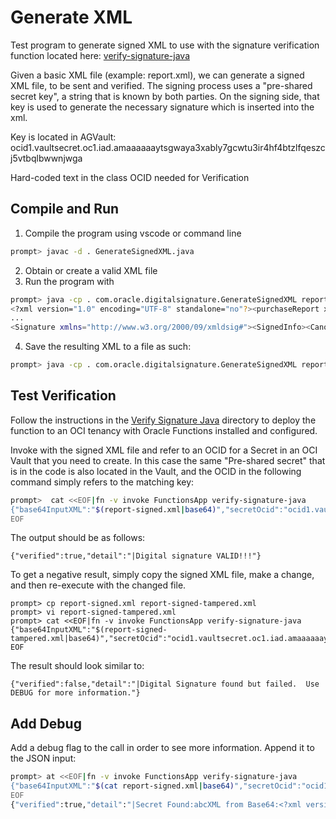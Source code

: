 # Generate XML

Test program to generate signed XML to use with the signature verification function located here:
[verify-signature-java](../verify-signature-java)

Given a basic XML file (example: report.xml), we can generate a signed XML file, to be sent and verified.  The signing process uses a "pre-shared secret key", a string that is known by both parties.  On the signing side, that key is used to generate the necessary signature which is inserted into the xml.    

Key is located in AGVault:
ocid1.vaultsecret.oc1.iad.amaaaaaaytsgwaya3xably7gcwtu3ir4hf4btzlfqeszcj5vtbqlbwwnjwga

Hard-coded text in the class
OCID needed for Verification

## Compile and Run

1) Compile the program using vscode or command line

```bash
prompt> javac -d . GenerateSignedXML.java
```

2) Obtain or create a valid XML file
3) Run the program with

```bash
prompt> java -cp . com.oracle.digitalsignature.GenerateSignedXML report.xml  
<?xml version="1.0" encoding="UTF-8" standalone="no"?><purchaseReport xmlns="http://www.example.com/Report" xmlns:xsi="http://www.w3.org/2001/XMLSchema-instance" period="P3M" periodEnding="1999-12-31" xsi:schemaLocation="http://www.example.com/Report  report.xsd">
...
<Signature xmlns="http://www.w3.org/2000/09/xmldsig#"><SignedInfo><CanonicalizationMethod Algorithm="http://www.w3.org/TR/2001/REC-xml-c14n-20010315"/><SignatureMethod Algorithm="http://www.w3.org/2000/09/xmldsig#hmac-sha1"/><Reference URI=""><Transforms><Transform Algorithm="http://www.w3.org/2000/09/xmldsig#enveloped-signature"/></Transforms><DigestMethod Algorithm="http://www.w3.org/2000/09/xmldsig#sha1"/><DigestValue>nk+ObQEgnPPtnefSk6FvvMyfVa4=</DigestValue></Reference></SignedInfo><SignatureValue>wOSG0wCFOEAvsB7e+X/HjlJtIx8=</SignatureValue></Signature></purchaseReport>       
```

4) Save the resulting XML to a file as such:

```bash
prompt> java -cp . com.oracle.digitalsignature.GenerateSignedXML report.xml > report-signed.xml 
```
## Test Verification

Follow the instructions in the [Verify Signature Java](../verify-signature-java) directory to deploy the function to an OCI tenancy with Oracle Functions installed and configured.

Invoke with the signed XML file and refer to an OCID for a Secret in an OCI Vault that you need to create.  In this case the same "Pre-shared secret" that is in the code is also located in the Vault, and the OCID in the following command simply refers to the matching key:

```bash
prompt>  cat <<EOF|fn -v invoke FunctionsApp verify-signature-java
{"base64InputXML":"$(report-signed.xml|base64)","secretOcid":"ocid1.vaultsecret.oc1.iad.amaaaaaaytsgwaya3xably7gcwtu3ir4hf4btzlfqeszcj5vtbqlbwwnjwga"}
EOF
```
The output should be as follows:
```
{"verified":true,"detail":"|Digital signature VALID!!!"}
```

To get a negative result, simply copy the signed XML file, make a change, and then re-execute with the changed file.

```
prompt> cp report-signed.xml report-signed-tampered.xml
prompt> vi report-signed-tampered.xml
prompt> cat <<EOF|fn -v invoke FunctionsApp verify-signature-java
{"base64InputXML":"$(report-signed-tampered.xml|base64)","secretOcid":"ocid1.vaultsecret.oc1.iad.amaaaaaaytsgwaya3xably7gcwtu3ir4hf4btzlfqeszcj5vtbqlbwwnjwga"}
EOF
```
The result should look similar to:
```
{"verified":false,"detail":"|Digital Signature found but failed.  Use DEBUG for more information."}
```

## Add Debug

Add a debug flag to the call in order to see more information.  Append it to the JSON input:

```bash
prompt> at <<EOF|fn -v invoke FunctionsApp verify-signature-java 
{"base64InputXML":"$(cat report-signed.xml|base64)","secretOcid":"ocid1.vaultsecret.oc1.iad.amaaaaaaytsgwaya3xably7gcwtu3ir4hf4btzlfqeszcj5vtbqlbwwnjwga","debug":true}
EOF
{"verified":true,"detail":"|Secret Found:abcXML from Base64:<?xml version=\"1.0\" encoding=\"UTF-8\" standalone=\"no\"?><purchaseReport xmlns=\"http://www.example.com/Report\" xmlns:xsi=\"http://www.w3.org/2001/XMLSchema-instance\" period=\"P3M\" periodEnding=\"1999-12-31\" xsi:schemaLocation=\"http://www.example.com/Report  report.xsd\">\n\n <regions>\n  <zip code=\"95819\">\n   <part number=\"872-AA\" quantity=\"1\"/>\n   <part number=\"926-AA\" quantity=\"1\"/>\n   <part number=\"833-AA\" quantity=\"1\"/>\n   <part number=\"455-BX\" quantity=\"1\"/>\n  </zip>\n  <zip code=\"63143\">\n   <part number=\"455-BX\" quantity=\"4\"/>\n  </zip>\n </regions>\n\n <parts>\n  <part number=\"872-AA\">Lawnmower</part>\n  <part number=\"926-AA\">Baby Monitor</part>\n  <part number=\"833-AA\">Lapis Necklace</part>\n  <part number=\"455-BX\">Sturdy Shelves</part>\n </parts>\n\n<Signature xmlns=\"http://www.w3.org/2000/09/xmldsig#\"><SignedInfo><CanonicalizationMethod Algorithm=\"http://www.w3.org/TR/2001/REC-xml-c14n-20010315\"/><SignatureMethod Algorithm=\"http://www.w3.org/2000/09/xmldsig#hmac-sha1\"/><Reference URI=\"\"><Transforms><Transform Algorithm=\"http://www.w3.org/2000/09/xmldsig#enveloped-signature\"/></Transforms><DigestMethod Algorithm=\"http://www.w3.org/2000/09/xmldsig#sha1\"/><DigestValue>nk+ObQEgnPPtnefSk6FvvMyfVa4=</DigestValue></Reference></SignedInfo><SignatureValue>wOSG0wCFOEAvsB7e+X/HjlJtIx8=</SignatureValue></Signature></purchaseReport>|XMLSig: org.jcp.xml.dsig.internal.dom.DOMXMLSignature@451d3bee|SigVal: [B@320494b6|Sig Method: http://www.w3.org/2000/09/xmldsig#hmac-sha1|Digital signature VALID!!!"}
```

